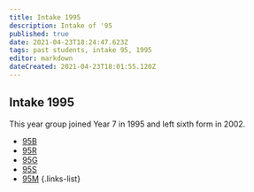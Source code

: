 ```yaml
---
title: Intake 1995
description: Intake of '95
published: true
date: 2021-04-23T18:24:47.623Z
tags: past students, intake 95, 1995
editor: markdown
dateCreated: 2021-04-23T18:01:55.120Z
---
```


## Intake 1995
This year group joined Year 7 in 1995 and left sixth form in 2002.
- [95B](/students/past/intake-95/b)
- [95R](/students/past/intake-95/r)
- [95G](/students/past/intake-95/g)
- [95S](/students/past/intake-95/s)
- [95M](/students/past/intake-95/m)
{.links-list}
